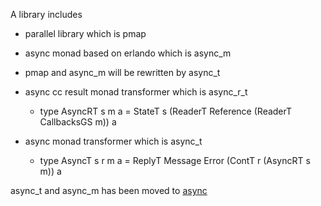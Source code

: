 A library includes

* parallel library which is pmap

* async monad based on erlando which is async_m

* pmap and async_m will be rewritten by async_t

* async cc result monad transformer which is async_r_t

  * type AsyncRT s m a = StateT s (ReaderT Reference (ReaderT CallbacksGS m)) a
  
* async monad transformer which is async_t

  * type AsyncT s r m a = ReplyT Message Error (ContT r (AsyncRT s m)) a
  
async_t and async_m has been moved to [async](https://www.github.com/slepher/async)

